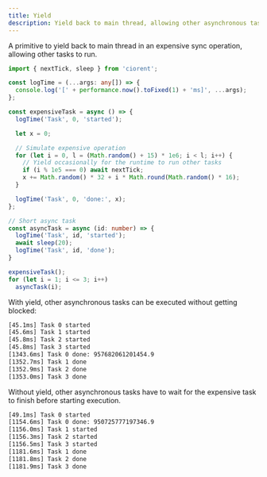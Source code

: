 ```yaml
---
title: Yield
description: Yield back to main thread, allowing other asynchronous tasks to run.
---
```


A primitive to yield back to main thread in an expensive sync operation, allowing other tasks to run.
```ts {15}
import { nextTick, sleep } from 'ciorent';

const logTime = (...args: any[]) => {
  console.log('[' + performance.now().toFixed(1) + 'ms]', ...args);
};

const expensiveTask = async () => {
  logTime('Task', 0, 'started');

  let x = 0;

  // Simulate expensive operation
  for (let i = 0, l = (Math.random() + 15) * 1e6; i < l; i++) {
    // Yield occasionally for the runtime to run other tasks
    if (i % 1e5 === 0) await nextTick;
    x += Math.random() * 32 + i * Math.round(Math.random() * 16);
  }

  logTime('Task', 0, 'done:', x);
};

// Short async task
const asyncTask = async (id: number) => {
  logTime('Task', id, 'started');
  await sleep(20);
  logTime('Task', id, 'done');
}

expensiveTask();
for (let i = 1; i <= 3; i++)
  asyncTask(i);
```

With yield, other asynchronous tasks can be executed without getting blocked:
```txt showLineNumbers=false
[45.1ms] Task 0 started
[45.6ms] Task 1 started
[45.8ms] Task 2 started
[45.8ms] Task 3 started
[1343.6ms] Task 0 done: 957682061201454.9
[1352.7ms] Task 1 done
[1352.9ms] Task 2 done
[1353.0ms] Task 3 done
```

Without yield, other asynchronous tasks have to wait for the expensive task to finish before starting execution.
```txt showLineNumbers=false
[49.1ms] Task 0 started
[1154.6ms] Task 0 done: 950725777197346.9
[1156.0ms] Task 1 started
[1156.3ms] Task 2 started
[1156.5ms] Task 3 started
[1181.6ms] Task 1 done
[1181.8ms] Task 2 done
[1181.9ms] Task 3 done
```
